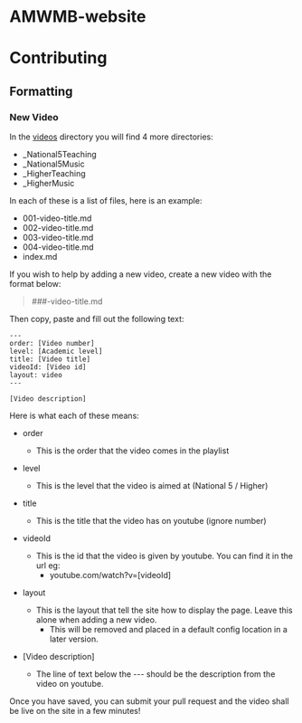 # AMWMB-website

# Contributing


## Formatting

### New Video
In the [videos](videos/) directory you will find 4 more directories:

- _National5Teaching
- _National5Music
- _HigherTeaching
- _HigherMusic

In each of these is a list of files, here is an example:

- 001-video-title.md
- 002-video-title.md
- 003-video-title.md
- 004-video-title.md
- index.md

If you wish to help by adding a new video, create a new video with the format below:

> ###-video-title.md

Then copy, paste and fill out the following text:

```
---
order: [Video number]
level: [Academic level]
title: [Video title]
videoId: [Video id]
layout: video
---

[Video description]
```

Here is what each of these means:

- order
  - This is the order that the video comes in the playlist
- level
  - This is the level that the video is aimed at (National 5 / Higher)
- title
  - This is the title that the video has on youtube (ignore number)
- videoId
  - This is the id that the video is given by youtube. You can find it in the url eg:
    - youtube.com/watch?v=[videoId]
- layout
  - This is the layout that tell the site how to display the page. Leave this alone when adding a new video.
    - This will be removed and placed in a default config location in a later version.
    
- [Video description]
  - The line of text below the --- should be the description from the video on youtube.
  
  
Once you have saved, you can submit your pull request and the video shall be live on the site in a few minutes!
